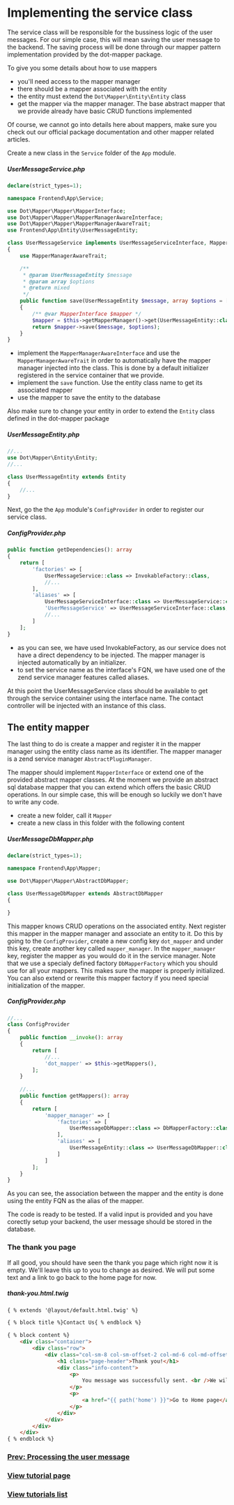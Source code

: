 # Implementing the service class

The service class will be responsible for the bussiness logic of the user messages. For our simple case, this will mean saving the user message to the backend. The saving process will be done through our mapper pattern implementation provided by the dot-mapper package.

To give you some details about how to use mappers
- you'll need access to the mapper manager
- there should be a mapper associated with the entity
- the entity must extend the `Dot\Mapper\Entity\Entity` class
- get the mapper via the mapper manager. The base abstract mapper that we provide already have basic CRUD functions implemented

Of course, we cannot go into details here about mappers, make sure you check out our official package documentation and other mapper related articles.

Create a new class in the `Service` folder of the `App` module.
##### UserMessageService.php
```php
declare(strict_types=1);

namespace Frontend\App\Service;

use Dot\Mapper\Mapper\MapperInterface;
use Dot\Mapper\Mapper\MapperManagerAwareInterface;
use Dot\Mapper\Mapper\MapperManagerAwareTrait;
use Frontend\App\Entity\UserMessageEntity;

class UserMessageService implements UserMessageServiceInterface, MapperManagerAwareInterface
{
    use MapperManagerAwareTrait;

    /**
     * @param UserMessageEntity $message
     * @param array $options
     * @return mixed
     */
    public function save(UserMessageEntity $message, array $options = [])
    {
        /** @var MapperInterface $mapper */
        $mapper = $this->getMapperManager()->get(UserMessageEntity::class);
        return $mapper->save($message, $options);
    }
}
```

- implement the `MapperManagerAwareInterface` and use the `MapperManagerAwareTrait` in order to automatically have the mapper manager injected into the class. This is done by a default initializer registered in the service container that we provide.
- implement the `save` function. Use the entity class name to get its associated mapper
- use the mapper to save the entity to the database

Also make sure to change your entity in order to extend the `Entity` class defined in the dot-mapper package
##### UserMessageEntity.php
```php
//...
use Dot\Mapper\Entity\Entity;
//...

class UserMessageEntity extends Entity
{
    //...
}
```

Next, go the the `App` module's `ConfigProvider` in order to register our service class. 
##### ConfigProvider.php
```php
public function getDependencies(): array
{
    return [
        'factories' => [
            UserMessageService::class => InvokableFactory::class,
            //...
        ],
        'aliases' => [
            UserMessageServiceInterface::class => UserMessageService::class,
            'UserMessageService' => UserMessageServiceInterface::class,
            //...
        ]
    ];
}
```

- as you can see, we have used InvokableFactory, as our service does not have a direct dependency to be injected. The mapper manager is injected automatically by an initializer.
- to set the service name as the interface's FQN, we have used one of the zend service manager features called aliases.

At this point the UserMessageService class should be available to get through the service container using the interface name. The contact controller will be injected with an instance of this class.

## The entity mapper

The last thing to do is create a mapper and register it in the mapper manager using the entity class name as its identifier. The mapper manager is a zend service manager `AbstractPluginManager`.

The mapper should implement `MapperInterface` or extend one of the provided abstract mapper classes. At the moment we provide an abstract sql database mapper that you can extend which offers the basic CRUD operations. In our simple case, this will be enough so luckily we don't have to write any code.

- create a new folder, call it `Mapper`
- create a new class in this folder with the following content

##### UserMessageDbMapper.php
```php
declare(strict_types=1);

namespace Frontend\App\Mapper;

use Dot\Mapper\Mapper\AbstractDbMapper;

class UserMessageDbMapper extends AbstractDbMapper
{

}
```

This mapper knows CRUD operations on the associated entity.
Next register this mapper in the mapper manager and associate an entity to it. Do this by going to the `ConfigProvider`, create a new config key `dot_mapper` and under this key, create another key called `mapper_manager`. In the `mapper_manager` key, register the mapper as you would do it in the service manager. Note that we use a specialy defined factory `DbMapperFactory` which you should use for all your mappers. This makes sure the mapper is properly initialized. You can also extend or rewrite this mapper factory if you need special initialization of the mapper.

##### ConfigProvider.php
```php
//...
class ConfigProvider
{
    public function __invoke(): array
    {
        return [
            //...
            'dot_mapper' => $this->getMappers(),
        ];
    }
    
    //...
    public function getMappers(): array
    {
        return [
            'mapper_manager' => [
                'factories' => [
                    UserMessageDbMapper::class => DbMapperFactory::class,
                ],
                'aliases' => [
                    UserMessageEntity::class => UserMessageDbMapper::class,
                ]
            ]
        ];
    }
}
```

As you can see, the association between the mapper and the entity is done using the entity FQN as the alias of the mapper.

The code is ready to be tested. If a valid input is provided and you have corectly setup your backend, the user message should be stored in the database.

### The thank you page

If all good, you should have seen the thank you page which right now it is empty. We'll leave this up to you to change as desired. We will put some text and a link to go back to the home page for now.
##### thank-you.html.twig
```html
{ % extends '@layout/default.html.twig' %}

{ % block title %}Contact Us{ % endblock %}

{ % block content %}
    <div class="container">
        <div class="row">
            <div class="col-sm-8 col-sm-offset-2 col-md-6 col-md-offset-3 col-lg-6 col-lg-offset-3 no-padding forms">
                <h1 class="page-header">Thank you!</h1>
                <div class="info-content">
                    <p>
                        You message was successfully sent. <br />We will get in touch with you as soon as possible.
                    </p>
                    <p>
                        <a href="{{ path('home') }}">Go to Home page</a>
                    </p>
                </div>
            </div>
        </div>
    </div>
{ % endblock %}
```

### [Prev: Processing the user message](09-sending-notification-emails-to-a-list.md)

### [View tutorial page](../README.md)
### [View tutorials list](../../README.md)